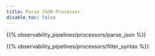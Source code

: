 ```yaml
---
title: Parse JSON Processor
disable_toc: false
---
```


{{% observability_pipelines/processors/parse_json %}}

{{% observability_pipelines/processors/filter_syntax %}}